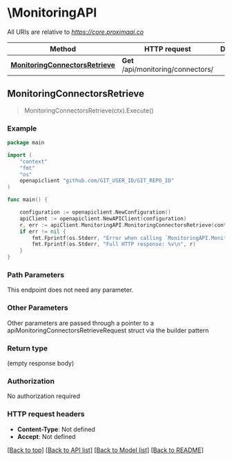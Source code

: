 # \MonitoringAPI

All URIs are relative to *https://core.proximaai.co*

Method | HTTP request | Description
------------- | ------------- | -------------
[**MonitoringConnectorsRetrieve**](MonitoringAPI.md#MonitoringConnectorsRetrieve) | **Get** /api/monitoring/connectors/ | 



## MonitoringConnectorsRetrieve

> MonitoringConnectorsRetrieve(ctx).Execute()



### Example

```go
package main

import (
	"context"
	"fmt"
	"os"
	openapiclient "github.com/GIT_USER_ID/GIT_REPO_ID"
)

func main() {

	configuration := openapiclient.NewConfiguration()
	apiClient := openapiclient.NewAPIClient(configuration)
	r, err := apiClient.MonitoringAPI.MonitoringConnectorsRetrieve(context.Background()).Execute()
	if err != nil {
		fmt.Fprintf(os.Stderr, "Error when calling `MonitoringAPI.MonitoringConnectorsRetrieve``: %v\n", err)
		fmt.Fprintf(os.Stderr, "Full HTTP response: %v\n", r)
	}
}
```

### Path Parameters

This endpoint does not need any parameter.

### Other Parameters

Other parameters are passed through a pointer to a apiMonitoringConnectorsRetrieveRequest struct via the builder pattern


### Return type

 (empty response body)

### Authorization

No authorization required

### HTTP request headers

- **Content-Type**: Not defined
- **Accept**: Not defined

[[Back to top]](#) [[Back to API list]](../README.md#documentation-for-api-endpoints)
[[Back to Model list]](../README.md#documentation-for-models)
[[Back to README]](../README.md)

